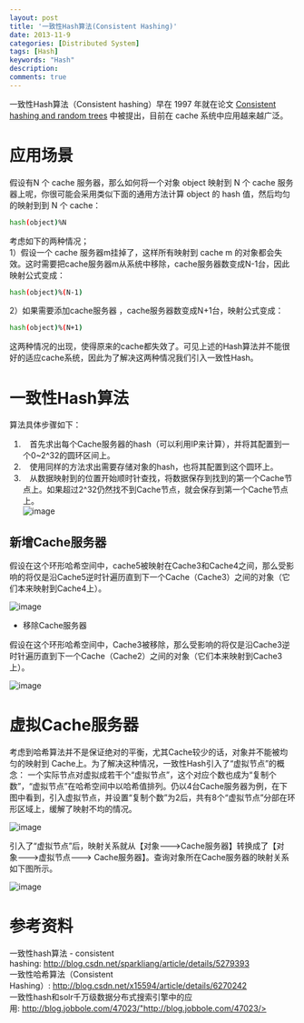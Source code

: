 ```yaml
---
layout: post
title: '一致性Hash算法(Consistent Hashing)'
date: 2013-11-9
categories: [Distributed System]
tags: [Hash]
keywords: "Hash"
description: 
comments: true
---
```

一致性Hash算法（Consistent hashing）早在 1997 年就在论文 [Consistent hashing and random trees](http://portal.acm.org/citation.cfm?id=258660) 中被提出，目前在 cache 系统中应用越来越广泛。

# 应用场景
假设有N 个 cache 服务器，那么如何将一个对象 object 映射到 N 个 cache 服务器上呢，你很可能会采用类似下面的通用方法计算 object 的 hash 值，然后均匀的映射到到 N 个 cache：

``` bash 
hash(object)%N
```
考虑如下的两种情况；    
1）假设一个 cache 服务器m挂掉了，这样所有映射到 cache m 的对象都会失效。这时需要把cache服务器m从系统中移除，cache服务器数变成N-1台，因此映射公式变成：

``` bash 
hash(object)%(N-1)
```
2）如果需要添加cache服务器 ，cache服务器数变成N+1台，映射公式变成：

``` bash 
hash(object)%(N+1)
```
这两种情况的出现，使得原来的cache都失效了。可见上述的Hash算法并不能很好的适应cache系统，因此为了解决这两种情况我们引入一致性Hash。

# 一致性Hash算法
算法具体步骤如下：    
1.    首先求出每个Cache服务器的hash（可以利用IP来计算），并将其配置到一个0~2^32的圆环区间上。    
2.    使用同样的方法求出需要存储对象的hash，也将其配置到这个圆环上。    
3.    从数据映射到的位置开始顺时针查找，将数据保存到找到的第一个Cache节点上。如果超过2^32仍然找不到Cache节点，就会保存到第一个Cache节点上。    
![image](/images/uploads/2013/11/0_1300845930vO032.gif)

## 新增Cache服务器
假设在这个环形哈希空间中，cache5被映射在Cache3和Cache4之间，那么受影响的将仅是沿Cache5逆时针遍历直到下一个Cache（Cache3）之间的对象（它们本来映射到Cache4上）。

![image](/images/uploads/2013/11/0_13008459978RI82.gif)

- 移除Cache服务器

假设在这个环形哈希空间中，Cache3被移除，那么受影响的将仅是沿Cache3逆时针遍历直到下一个Cache（Cache2）之间的对象（它们本来映射到Cache3上）。

![image](/images/uploads/2013/11/0_1300846030mZN31.gif)

# 虚拟Cache服务器
考虑到哈希算法并不是保证绝对的平衡，尤其Cache较少的话，对象并不能被均匀的映射到 Cache上。为了解决这种情况，一致性Hash引入了“虚拟节点”的概念： 一个实际节点对虚拟成若干个“虚拟节点”，这个对应个数也成为“复制个数”，“虚拟节点”在哈希空间中以哈希值排列。仍以4台Cache服务器为例，在下图中看到，引入虚拟节点，并设置“复制个数”为2后，共有8个“虚拟节点”分部在环形区域上，缓解了映射不均的情况。

![image](/images/uploads/2013/11/0_1300846075umFj2.gif)

引入了“虚拟节点”后，映射关系就从【对象--->Cache服务器】转换成了【对象--->虚拟节点---> Cache服务器】。查询对象所在Cache服务器的映射关系如下图所示。

![image](/images/uploads/2013/11/0_1300846198h1782.gif)

# 参考资料
一致性hash算法 - consistent hashing: <http://blog.csdn.net/sparkliang/article/details/5279393>    
一致性哈希算法（Consistent Hashing）: <http://blog.csdn.net/x15594/article/details/6270242>    
一致性hash和solr千万级数据分布式搜索引擎中的应用: <http://blog.jobbole.com/47023/">http://blog.jobbole.com/47023/>    





